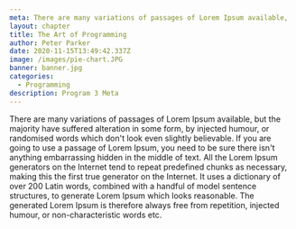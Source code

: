 ```yaml
---
meta: There are many variations of passages of Lorem Ipsum available,
layout: chapter
title: The Art of Programming
author: Peter Parker
date: 2020-11-15T13:49:42.337Z
image: /images/pie-chart.JPG
banner: banner.jpg
categories:
  - Programming
description: Program 3 Meta
---
```


There are many variations of passages of Lorem Ipsum available, but the majority have suffered alteration in some form, by injected humour, or randomised words which don't look even slightly believable. If you are going to use a passage of Lorem Ipsum, you need to be sure there isn't anything embarrassing hidden in the middle of text. All the Lorem Ipsum generators on the Internet tend to repeat predefined chunks as necessary, making this the first true generator on the Internet. It uses a dictionary of over 200 Latin words, combined with a handful of model sentence structures, to generate Lorem Ipsum which looks reasonable. The generated Lorem Ipsum is therefore always free from repetition, injected humour, or non-characteristic words etc.